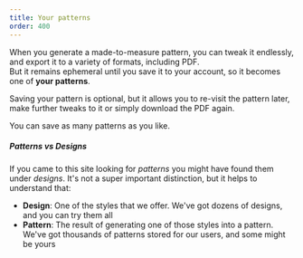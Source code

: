 ```yaml
---
title: Your patterns
order: 400
---
```


When you generate a made-to-measure pattern, you can tweak it endlessly,
and export it to a variety of formats, including PDF.\
But it remains ephemeral until you save it to your account, so it
becomes one of **your patterns**.

Saving your pattern is optional, but it allows you to re-visit the pattern later,
make further tweaks to it or simply download the PDF again.

You can save as many patterns as you like.

<Tip>

##### Patterns vs Designs

If you came to this site looking for _patterns_ you might have found them under _designs_.
It's not a super important distinction, but it helps to understand that:

- **Design**: One of the styles that we offer. We've got dozens of designs, and you can try them all
- **Pattern**: The result of generating one of those styles into a pattern. We've got thousands of patterns stored for our users, and some might be yours

</Tip>
